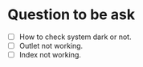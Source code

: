 # Question to be ask

* [ ] How to check system dark or not.
* [ ] Outlet not working.
* [ ] Index not working.
